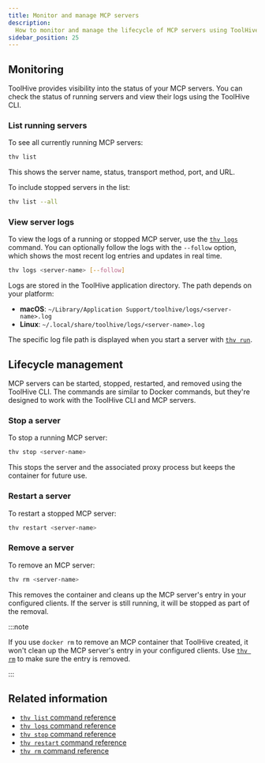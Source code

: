 ```yaml
---
title: Monitor and manage MCP servers
description:
  How to monitor and manage the lifecycle of MCP servers using ToolHive.
sidebar_position: 25
---
```


## Monitoring

ToolHive provides visibility into the status of your MCP servers. You can check
the status of running servers and view their logs using the ToolHive CLI.

### List running servers

To see all currently running MCP servers:

```bash
thv list
```

This shows the server name, status, transport method, port, and URL.

To include stopped servers in the list:

```bash
thv list --all
```

### View server logs

To view the logs of a running or stopped MCP server, use the
[`thv logs`](../reference/cli/thv_logs.md) command. You can optionally follow
the logs with the `--follow` option, which shows the most recent log entries and
updates in real time.

```bash
thv logs <server-name> [--follow]
```

Logs are stored in the ToolHive application directory. The path depends on your
platform:

- **macOS**: `~/Library/Application Support/toolhive/logs/<server-name>.log`
- **Linux**: `~/.local/share/toolhive/logs/<server-name>.log`

The specific log file path is displayed when you start a server with
[`thv run`](../reference/cli/thv_run.md).

## Lifecycle management

MCP servers can be started, stopped, restarted, and removed using the ToolHive
CLI. The commands are similar to Docker commands, but they're designed to work
with the ToolHive CLI and MCP servers.

### Stop a server

To stop a running MCP server:

```bash
thv stop <server-name>
```

This stops the server and the associated proxy process but keeps the container
for future use.

### Restart a server

To restart a stopped MCP server:

```bash
thv restart <server-name>
```

### Remove a server

To remove an MCP server:

```bash
thv rm <server-name>
```

This removes the container and cleans up the MCP server's entry in your
configured clients. If the server is still running, it will be stopped as part
of the removal.

:::note

If you use `docker rm` to remove an MCP container that ToolHive created, it
won't clean up the MCP server's entry in your configured clients. Use
[`thv rm`](../reference/cli/thv_rm.md) to make sure the entry is removed.

:::

## Related information

- [`thv list` command reference](../reference/cli/thv_list.md)
- [`thv logs` command reference](../reference/cli/thv_logs.md)
- [`thv stop` command reference](../reference/cli/thv_stop.md)
- [`thv restart` command reference](../reference/cli/thv_restart.md)
- [`thv rm` command reference](../reference/cli/thv_rm.md)
